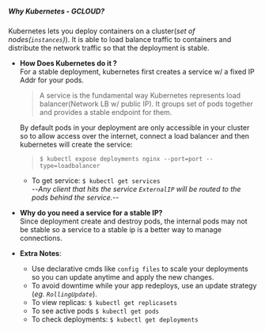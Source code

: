 ##### Why Kubernetes - GCLOUD?
   Kubernetes lets you deploy containers on a cluster(_set of nodes(`instances`)_). It is able to load balance traffic to containers and distribute the network traffic so that the deployment is stable.

* __How Does Kubernetes do it ?__ <br>
   For a stable deployment, kubernetes first creates a service w/ a fixed IP Addr for your pods.
   > A service is the fundamental way Kubernetes represents load balancer(Network LB w/ public IP). It groups set of pods together and provides a stable endpoint for them.

   By default pods in your deployment are only accessible in your cluster so to allow access over the internet, connect a load balancer and then kubernetes will create the service:
   > `$ kubectl expose deployments nginx --port=port --type=loadbalancer`
   
   * To get service: `$ kubectl get services` <br>
   --_Any client that hits the service `ExternalIP` will be routed to the pods behind the service._--

* __Why do you need a service for a stable IP?__ <br>
   Since deployment create and destroy pods, the internal pods may not be stable so a service to a stable ip is a better way to manage connections.

* __Extra Notes__:
   * Use declarative cmds like `config files` to scale your deployments so you can update anytime and apply the new changes.
   * To avoid downtime while your app redeploys, use an update strategy (_eg. `RollingUpdate`_).
   * To view replicas: `$ kubectl get replicasets`
   * To see active pods `$ kubectl get pods`
   * To check deployments: `$ kubectl get deployments`


